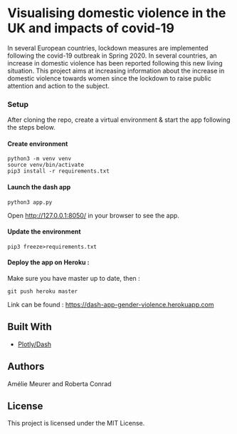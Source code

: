 # Visualising domestic violence in the UK and impacts of covid-19

In several European countries, lockdown measures are implemented following the covid-19 outbreak in Spring 2020. In several countries, an increase in domestic violence has been reported following this new living situation. This project aims at increasing information about the increase in domestic violence towards women since the lockdown to raise public attention and action to the subject.

### Setup

After cloning the repo, create a virtual environment & start the app following the steps below.

#### Create environment
```
python3 -m venv venv
source venv/bin/activate
pip3 install -r requirements.txt
```

#### Launch the dash app
```
python3 app.py
```
Open http://127.0.0.1:8050/ in your browser to see the app.

#### Update the environment
```
pip3 freeze>requirements.txt
```

#### Deploy the app on Heroku :

Make sure you have master up to date, then :

```
git push heroku master
```
Link can be found : https://dash-app-gender-violence.herokuapp.com

## Built With

* [Plotly/Dash](https://plotly.com/dash/) 
## Authors

Amélie Meurer and Roberta Conrad

## License

This project is licensed under the MIT License.
